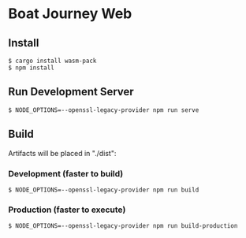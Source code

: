 # Boat Journey Web

## Install
```
$ cargo install wasm-pack
$ npm install
```

## Run Development Server
```
$ NODE_OPTIONS=--openssl-legacy-provider npm run serve
```

## Build
Artifacts will be placed in "./dist":

### Development (faster to build)
```
$ NODE_OPTIONS=--openssl-legacy-provider npm run build
```

### Production (faster to execute)
```
$ NODE_OPTIONS=--openssl-legacy-provider npm run build-production
```
